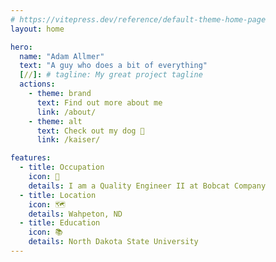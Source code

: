 ```yaml
---
# https://vitepress.dev/reference/default-theme-home-page
layout: home

hero:
  name: "Adam Allmer"
  text: "A guy who does a bit of everything"
  [//]: # tagline: My great project tagline
  actions:
    - theme: brand
      text: Find out more about me
      link: /about/
    - theme: alt
      text: Check out my dog 🐶
      link: /kaiser/

features:
  - title: Occupation
    icon: 🔧
    details: I am a Quality Engineer II at Bobcat Company
  - title: Location
    icon: 🗺
    details: Wahpeton, ND
  - title: Education
    icon: 📚
    details: North Dakota State University
---
```


